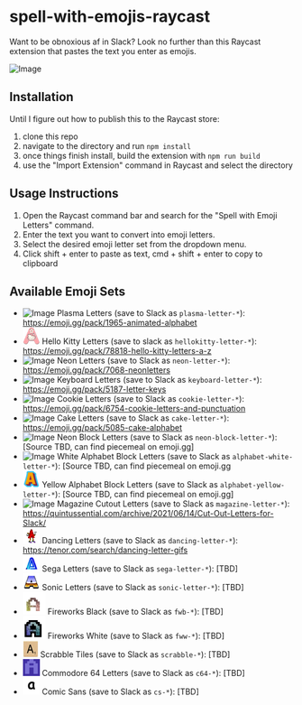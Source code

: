 # spell-with-emojis-raycast
Want to be obnoxious af in Slack? Look no further than this Raycast extension that pastes the text you enter as emojis. 

![Image](assets/emojiletterstest.gif)

## Installation

Until I figure out how to publish this to the Raycast store: 

1. clone this repo
2. navigate to the directory and run `npm install`
3. once things finish install, build the extension with `npm run build`
4. use the "Import Extension" command in Raycast and select the directory

## Usage Instructions

1. Open the Raycast command bar and search for the "Spell with Emoji Letters" command.
2. Enter the text you want to convert into emoji letters.
3. Select the desired emoji letter set from the dropdown menu.
4. Click shift + enter to paste as text, cmd + shift + enter to copy to clipboard

## Available Emoji Sets

- ![Image](assets/plasma-letter-a.gif) Plasma Letters (save to Slack as `plasma-letter-*`): https://emoji.gg/pack/1965-animated-alphabet
- ![Image](assets/hellokitty-letter-a.png) Hello Kitty Letters (save to slack as `hellokitty-letter-*`): https://emoji.gg/pack/78818-hello-kitty-letters-a-z
- ![Image](assets/neon-letter-a.gif) Neon Letters (save to Slack as `neon-letter-*`): https://emoji.gg/pack/7068-neonletters
- ![Image](assets/keyboard-letter-a.png) Keyboard Letters (save to Slack as `keyboard-letter-*`): https://emoji.gg/pack/5187-letter-keys
- ![Image](assets/cookie-letter-a.png) Cookie Letters (save to Slack as `cookie-letter-*`): https://emoji.gg/pack/6754-cookie-letters-and-punctuation
- ![Image](assets/cake-letter-a.gif) Cake Letters (save to Slack as `cake-letter-*`): https://emoji.gg/pack/5085-cake-alphabet
- ![Image](assets/neon-block-letter-a.gif) Neon Block Letters (save to Slack as `neon-block-letter-*`): [Source TBD, can find piecemeal on emoji.gg]
- ![Image](assets/alphabet-white-a.png) White Alphabet Block Letters (save to Slack as `alphabet-white-letter-*`): [Source TBD, can find piecemeal on emoji.gg
- ![Image](assets/alphabet-yellow-a.png) Yellow Alphabet Block Letters (save to Slack as `alphabet-yellow-letter-*`): [Source TBD, can find piecemeal on emoji.gg]
- ![Image](assets/magazine-letter-a.png) Magazine Cutout Letters (save to Slack as `magazine-letter-*`): https://quintussential.com/archive/2021/06/14/Cut-Out-Letters-for-Slack/
- ![Image](assets/dancing-letter-a.gif) Dancing Letters (save to Slack as `dancing-letter-*`): https://tenor.com/search/dancing-letter-gifs
- ![Image](assets/sega-letter-a.gif) Sega Letters (save to Slack as `sega-letter-*`): [TBD]
- ![Image](assets/sonic-letter-a.png) Sonic Letters (save to Slack as `sonic-letter-*`): [TBD]
- ![Image](assets/fwb-a.gif) Fireworks Black (save to Slack as `fwb-*`): [TBD]
- ![Image](assets/fww-a.gif) Fireworks White (save to Slack as `fww-*`): [TBD]
- ![Image](assets/a-scrabble.jpg) Scrabble Tiles (save to Slack as `scrabble-*`): [TBD]
- ![Image](assets/c64-a.png) Commodore 64 Letters (save to Slack as `c64-*`): [TBD]
- ![Image](assets/cs-a.png) Comic Sans (save to Slack as `cs-*`): [TBD]
